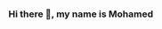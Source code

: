 
### Hi there 👋, my name is Mohamed



  
<!--
**3azizo/3azizo** is a ✨ _special_ ✨ repository because its `README.md` (this file) appears on your GitHub profile.

Here are some ideas to get you started:

[![Top Langs](https://github-readme-stats.vercel.app/api/top-langs/?username=3azizo)](https://github.com/anuraghazra/github-readme-stats)

![GitHub stats](https://github-readme-stats.vercel.app/api?username=3azizo&show_icons=true&count_private=true)  
 

![GitHub metrics](https://metrics.lecoq.io/3azizo)

- 🔭 I’m currently working on ...
- 🌱 I’m currently learning ...
- 👯 I’m looking to collaborate on ...
- 🤔 I’m looking for help with ...
- 💬 Ask me about ...
- 📫 How to reach me: ...
- 😄 Pronouns: ...
- ⚡ Fun fact: ...
-->
